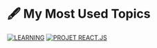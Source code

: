 # 🖋️ My Most Used Topics


[![LEARNING](https://img.shields.io/badge/LEARNING-00BFFF?style=for-the-badge&logo=google&logoColor=white)](https://github.com/zakariaghrib/JavaScript-Training-)
[![PROJET REACT.JS](https://img.shields.io/badge/PROJET_REACT.JS-61DAFB?style=for-the-badge&logo=react&logoColor=black)](https://github.com/zakariaghrib/ReactProject)

